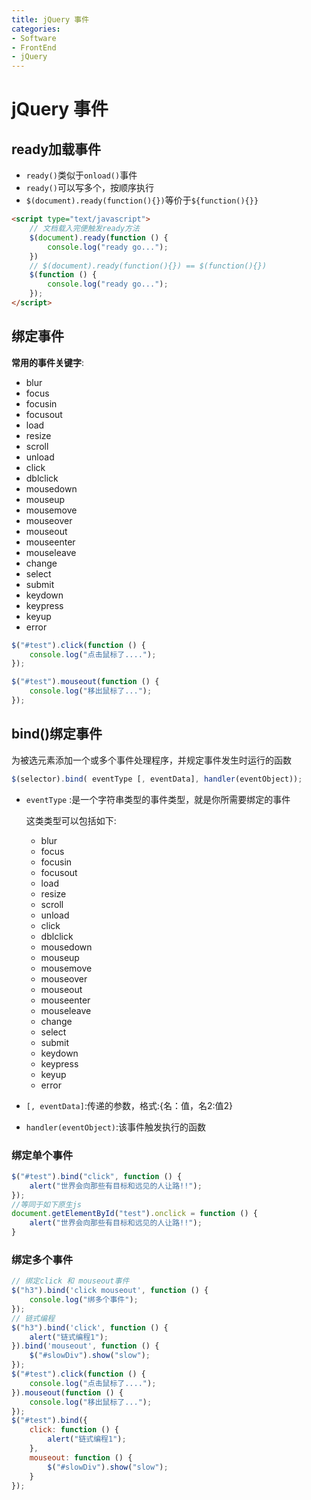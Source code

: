 ```yaml
---
title: jQuery 事件
categories:
- Software
- FrontEnd
- jQuery
---
```

# jQuery 事件

## ready加载事件

- `ready()`类似于`onload()`事件
- `ready()`可以写多个，按顺序执行
- `$(document).ready(function(){})`等价于`${function(){}}`

```html
<script type="text/javascript">
    // 文档载入完便触发ready方法
    $(document).ready(function () {
        console.log("ready go...");
    })
    // $(document).ready(function(){}) == $(function(){})
    $(function () {
        console.log("ready go...");
    });
</script>
```

## 绑定事件

**常用的事件关键字**:

- blur
- focus
- focusin
- focusout
- load
- resize
- scroll
- unload
- click
- dblclick
- mousedown
- mouseup
- mousemove
- mouseover
- mouseout
- mouseenter
- mouseleave
- change
- select
- submit
- keydown
- keypress
- keyup
- error

```js
$("#test").click(function () {
    console.log("点击鼠标了....");
});

$("#test").mouseout(function () {
    console.log("移出鼠标了...");
});
```



## bind()绑定事件

为被选元素添加一个或多个事件处理程序，并规定事件发生时运行的函数

```js
$(selector).bind( eventType [, eventData], handler(eventObject));
```

- `eventType` :是一个字符串类型的事件类型，就是你所需要绑定的事件

     这类类型可以包括如下:

    - blur
    - focus
    - focusin
    - focusout
    - load
    - resize
    - scroll
    - unload
    - click
    - dblclick
    - mousedown
    - mouseup
    - mousemove
    - mouseover
    - mouseout
    - mouseenter
    - mouseleave
    - change
    - select
    - submit
    - keydown
    - keypress
    - keyup
    - error

- `[, eventData]`:传递的参数，格式:{名：值，名2:值2}

- `handler(eventObject)`:该事件触发执行的函数

### 绑定单个事件

```js
$("#test").bind("click", function () {
    alert("世界会向那些有目标和远见的人让路!!");
});
//等同于如下原生js
document.getElementById("test").onclick = function () {
    alert("世界会向那些有目标和远见的人让路!!");
}
```

### 绑定多个事件

```js
// 绑定click 和 mouseout事件
$("h3").bind('click mouseout', function () {
    console.log("绑多个事件");
});
// 链式编程
$("h3").bind('click', function () {
    alert("链式编程1");
}).bind('mouseout', function () {
    $("#slowDiv").show("slow");
});
$("#test").click(function () {
    console.log("点击鼠标了....");
}).mouseout(function () {
    console.log("移出鼠标了...");
});
$("#test").bind({
    click: function () {
        alert("链式编程1");
    },
    mouseout: function () {
        $("#slowDiv").show("slow");
    }
});
```
